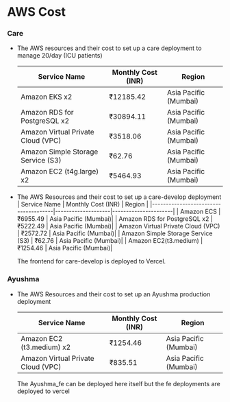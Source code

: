 # AWS Cost

### Care
- The AWS resources and their cost to set up a care deployment to manage 20/day (ICU patients)

    | Service Name                         | Monthly Cost (INR) | Region               |
    |--------------------------------------|--------------------|----------------------|
    | Amazon EKS x2                        | ₹12185.42          | Asia Pacific (Mumbai)|
    | Amazon RDS for PostgreSQL x2         | ₹30894.11          | Asia Pacific (Mumbai)|
    | Amazon Virtual Private Cloud (VPC)   | ₹3518.06           | Asia Pacific (Mumbai)|
    | Amazon Simple Storage Service (S3)   | ₹62.76             | Asia Pacific (Mumbai)|
    | Amazon EC2 (t4g.large) x2            | ₹5464.93           | Asia Pacific (Mumbai)|

- The AWS Resources and their cost to set up a care-develop deployment
    | Service Name                         | Monthly Cost (INR) | Region               |
    |--------------------------------------|--------------------|----------------------|
    | Amazon ECS                           | ₹6955.49           | Asia Pacific (Mumbai)|
    | Amazon RDS for PostgreSQL x2         | ₹5222.49           | Asia Pacific (Mumbai)|
    | Amazon Virtual Private Cloud (VPC)   | ₹2572.72           | Asia Pacific (Mumbai)|
    | Amazon Simple Storage Service (S3)   | ₹62.76             | Asia Pacific (Mumbai)|
    | Amazon EC2(t3.medium)                | ₹1254.46           | Asia Pacific (Mumbai)|

    The frontend for care-develop is deployed to Vercel.

### Ayushma
- The AWS Resources and their cost to set up an Ayushma production deployment

    | Service Name                         | Monthly Cost (INR) | Region               |
    |--------------------------------------|--------------------|----------------------|
    | Amazon EC2 (t3.medium) x2            | ₹1254.46           | Asia Pacific (Mumbai)|
    | Amazon Virtual Private Cloud (VPC)   | ₹835.51            | Asia Pacific (Mumbai)|
    
    The Ayushma_fe can be deployed here itself but the fe deployments are deployed to vercel 